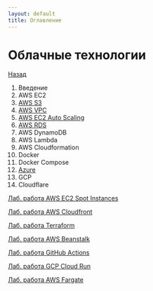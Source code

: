```yaml
---
layout: default
title: Оглавление
---
```


# Облачные технологии

[Назад](../)

1. Введение
2. AWS EC2
3. [AWS S3](./3_aws_s3)
4. [AWS VPC](./4_aws_vpc)
5. [AWS EC2 Auto Scaling](./6_aws_autoscale)
6. [AWS RDS](./7_aws_rds)
7. AWS DynamoDB
8. AWS Lambda
9. AWS Cloudformation
10. Docker
11. Docker Compose
12. [Azure](./13_azure)
13. GCP
14. Cloudflare

[Лаб. работа AWS EC2 Spot Instances](./aws_spot)

[Лаб. работа AWS Cloudfront](./aws_cloudfront)

[Лаб. работа Terraform](./terraform/)

[Лаб. работа AWS Beanstalk](./aws_beanstalk)

[Лаб. работа GitHub Actions](./gh_actions)

[Лаб. работа GCP Cloud Run](./gcp_cloud_run)

[Лаб. работа AWS Fargate](./aws_fargate)
